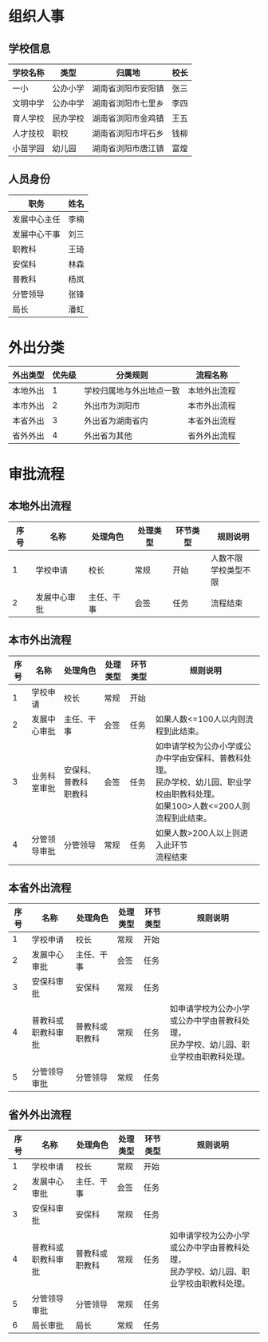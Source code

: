 # 组织人事

## 学校信息

| 学校名称 | 类型     | 归属地             | 校长 |
| -------- | -------- | ------------------ | ---- |
| 一小     | 公办小学 | 湖南省浏阳市安阳镇 | 张三 |
| 文明中学 | 公办中学 | 湖南省浏阳市七里乡 | 李四 |
| 育人学校 | 民办学校 | 湖南省浏阳市金鸡镇 | 王五 |
| 人才技校 | 职校     | 湖南省浏阳市坪石乡 | 钱柳 |
| 小苗学园 | 幼儿园   | 湖南省浏阳市唐江镇 | 富煌 |

## 人员身份

| 职务         | 姓名 |
| ------------ | ---- |
| 发展中心主任 | 李楠 |
| 发展中心干事 | 刘三 |
| 职教科       | 王琦 |
| 安保科       | 林森 |
| 普教科       | 杨岚 |
| 分管领导     | 张锋 |
| 局长         | 潘虹 |

# 外出分类

| 外出类型 | 优先级 | 分类规则                 | 流程名称     |
| -------- | ------ | ------------------------ | ------------ |
| 本地外出 | 1      | 学校归属地与外出地点一致 | 本地外出流程 |
| 本市外出 | 2      | 外出市为浏阳市           | 本市外出流程 |
| 本省外出 | 3      | 外出省为湖南省内         | 本省外出流程 |
| 省外外出 | 4      | 外出省为其他             | 省外外出流程 |

# 审批流程

## 本地外出流程

| 序号 | 名称         | 处理角色   | 处理类型 | 环节类型 | 规则说明                   |
| ---- | ------------ | ---------- | -------- | -------- | -------------------------- |
| 1    | 学校申请     | 校长       | 常规     | 开始     | 人数不限<br />学校类型不限 |
| 2    | 发展中心审批 | 主任、干事 | 会签     | 任务     | 流程结束                   |

## 本市外出流程

| 序号 | 名称         | 处理角色                   | 处理类型 | 环节类型 | 规则说明                                                     |
| ---- | ------------ | -------------------------- | -------- | -------- | ------------------------------------------------------------ |
| 1    | 学校申请     | 校长                       | 常规     | 开始     |                                                              |
| 2    | 发展中心审批 | 主任、干事                 | 会签     | 任务     | 如果人数<=100人以内则流程到此结束。                          |
| 3    | 业务科室审批 | 安保科、普教科<br />职教科 | 会签     | 任务     | 如申请学校为公办小学或公办中学由安保科、普教科处理。<br />民办学校、幼儿园、职业学校由职教科处理。<br />如果100>人数<=200人则流程到此结束。 |
| 4    | 分管领导审批 | 分管领导                   | 常规     | 任务     | 如果人数>200人以上则进入此环节<br />流程结束                 |

## 本省外出流程

| 序号 | 名称               | 处理角色       | 处理类型 | 环节类型 | 规则说明                                                     |
| ---- | ------------------ | -------------- | -------- | -------- | ------------------------------------------------------------ |
| 1    | 学校申请           | 校长           | 常规     | 开始     |                                                              |
| 2    | 发展中心审批       | 主任、干事     | 会签     | 任务     |                                                              |
| 3    | 安保科审批         | 安保科         | 常规     | 任务     |                                                              |
| 4    | 普教科或职教科审批 | 普教科或职教科 | 常规     | 任务     | 如申请学校为公办小学或公办中学由普教科处理，<br />民办学校、幼儿园、职业学校由职教科处理。 |
| 5    | 分管领导审批       | 分管领导       | 常规     | 任务     |                                                              |

## 省外外出流程

| 序号 | 名称               | 处理角色       | 处理类型 | 环节类型 | 规则说明                                                     |
| ---- | ------------------ | -------------- | -------- | -------- | ------------------------------------------------------------ |
| 1    | 学校申请           | 校长           | 常规     | 开始     |                                                              |
| 2    | 发展中心审批       | 主任、干事     | 会签     | 任务     |                                                              |
| 3    | 安保科审批         | 安保科         | 常规     | 任务     |                                                              |
| 4    | 普教科或职教科审批 | 普教科或职教科 | 常规     | 任务     | 如申请学校为公办小学或公办中学由普教科处理，<br />民办学校、幼儿园、职业学校由职教科处理。 |
| 5    | 分管领导审批       | 分管领导       | 常规     | 任务     |                                                              |
| 6    | 局长审批           | 局长           | 常规     | 任务     |                                                              |



